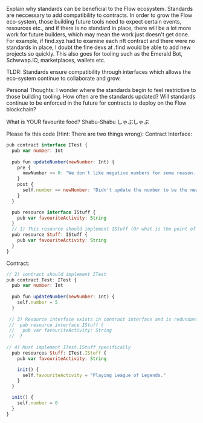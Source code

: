 Explain why standards can be beneficial to the Flow ecosystem.
 Standards are neccessary to add compatibility to contracts. In order to grow the Flow eco-system, those building future tools need to expect certain events, resources etc., and if there is no standard in place, there will be a lot more work for future builders, which may 
 mean the work just doesn't get done. For example, if find.xyz had to examine each nft contract and there were no standards in place, I doubt the fine devs at .find 
 would be able to add new projects so quickly. This also goes for tooling such as the Emerald Bot, Schwwap.IO, marketplaces, wallets etc.
 
 TLDR: Standards ensure compatibility through interfaces which allows the eco-system continue to collaborate and grow.
 
 Personal Thoughts: I wonder where the standards begin to feel restrictive to those building tooling. How often are the standards updated? Will standards continue to be enforced in the future for contracts to deploy on the Flow blockchain? 


What is YOUR favourite food?
  Shabu-Shabu しゃぶしゃぶ

Please fix this code (Hint: There are two things wrong):
Contract Interface:
```javascript
pub contract interface ITest {
  pub var number: Int
  
  pub fun updateNumber(newNumber: Int) {
    pre {
      newNumber >= 0: "We don't like negative numbers for some reason. We're mean."
    }
    post {
      self.number == newNumber: "Didn't update the number to be the new number."
    }
  }

  pub resource interface IStuff {
    pub var favouriteActivity: String
  }
  // 1) This resource should implement IStuff (Or what is the point of the resource interface?)
  pub resource Stuff: IStuff {
    pub var favouriteActivity: String
  }
}
```
Contract:
```javascript
// 2) contract should implement ITest
pub contract Test: ITest {
  pub var number: Int
  
  pub fun updateNumber(newNumber: Int) {
    self.number = 5
  }
  
 // 3) Resource interface exists in contract interface and is redundant here
 //  pub resource interface IStuff {
 //   pub var favouriteActivity: String
 //  } 
  
// 4) Must implement ITest.IStuff specifically
  pub resources Stuff: ITest.IStuff {
    pub var favouriteActivity: String

    init() {
      self.favouriteActivity = "Playing League of Legends."
    }
  }

  init() {
    self.number = 0
  }
}
```
